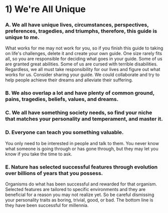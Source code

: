 # 1) We're All Unique

### A. We all have unique lives, circumstances, perspectives, preferences, tragedies, and triumphs, therefore, this guide is unique to me. 
What works for me may not work for you, so if you finish this guide to taking on life's challenges, delete it and create your own guide. One size rarely fits all, so you are responsible for deciding what goes in your guide. 
Some of us are granted great abilities. Some of us are cursed with terrible disabilities. Regardless, we all must take responsibility for our lives and figure out what works for us. Consider sharing your guide. We could collaborate and try to help people achieve their dreams and alleviate their suffering.

### B. We also overlap a lot and have plenty of common ground, pains, tragedies, beliefs, values, and dreams.

### C. We all have something society needs, so find your niche that matches your personality and temperament, and master it.

### D. Everyone can teach you something valuable.
You only need to be interested in people and talk to them. You never know what someone is going through or has gone through, but they may let you know if you take the time to ask.

### E. Nature has selected successful features through evolution over billions of years that you possess.
Organisms do what has been successful and rewarded for that organism. Selected features are tailored to specific environments and they are beneficial for a reason you may not realize yet. So be careful dismissing your personality traits as boring, trivial, good, or bad. The bottom line is they have been successful for millennia.